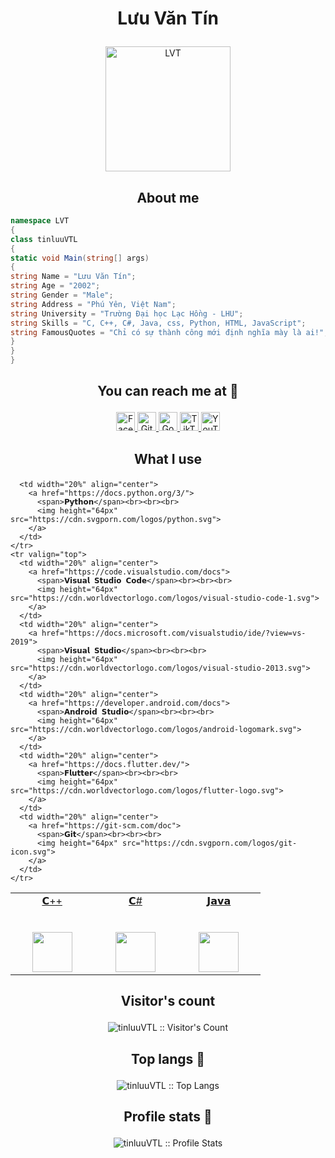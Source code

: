 # <p align="center">Lưu Văn Tín</p>

<p align="center">
  <a href="https://github.com/tinluuVTL">
    <img
      src="https://bigdata-vn.com/wp-content/uploads/2021/10/1634541589_799_Hinh-anh-ngau-dep-nhat-lam-avatar-Facebook-Zalo.jpg"
      width="200" alt="LVT">
  </a>
</p>

<h2 align="center">About me</h2>

```C#
namespace LVT
{
class tinluuVTL
{
static void Main(string[] args)
{
string Name = "Lưu Văn Tín";
string Age = "2002";
string Gender = "Male";
string Address = "Phú Yên, Việt Nam";
string University = "Trường Đại học Lạc Hồng - LHU";
string Skills = "C, C++, C#, Java, css, Python, HTML, JavaScript";
string FamousQuotes = "Chỉ có sự thành công mới định nghĩa mày là ai!";
}
}
}
```

## <p align="center">You can reach me at 🌹</p>

<p align="center">
  <a href="https://www.facebook.com/profile.php?id=100082063023921">
    <img src="https://www.vectorlogo.zone/logos/facebook/facebook-official.svg" alt="Facebook" height="30" width="30">
  </a>

  <a href="https://github.com/tinluuVTL">
    <img src="https://www.vectorlogo.zone/logos/github/github-tile.svg" alt="Github" height="30" width="30">
  </a>

  <a href="mailto:vantinluu.vtl@gmail.com">
    <img src="https://www.vectorlogo.zone/logos/google/google-icon.svg" alt="Google" height="30" width="30">
  </a>
  <a href="https://www.tiktok.com/@thien1718/">
    <img src="https://raw.githubusercontent.com/gilbarbara/logos/master/logos/tiktok-icon.svg" alt="TikTok" height="30"
      width="30">
  </a>

  <a href="https://www.youtube.com/channel/UCMYDYpmizCChSlOti9P1DgA">
    <img src="https://www.vectorlogo.zone/logos/youtube/youtube-icon.svg" alt="YouTube" height="30" width="30">
  </a>
</p>

## <p align="center">What I use</p>

<table align="center">
  <tbody>
    <tr valign="top">
      <td width="20%" align="center">
        <a href="https://devdocs.io/cpp/">
          <span>𝗖++</span><br><br><br>
          <img height="64px" src="https://cdn.worldvectorlogo.com/logos/c.svg">
        </a>
      </td>
      <td width="20%" align="center">
        <a href="https://docs.microsoft.com/dotnet/csharp/">
          <span>𝗖#</span><br><br><br>
          <img height="64px" src="https://cdn.svgporn.com/logos/c-sharp.svg">
        </a>
      </td>
      <td width="20%" align="center">
        <a href="https://docs.oracle.com/java/">
          <span>𝗝𝗮𝘃𝗮</span><br><br><br>
          <img height="64px" src="https://cdn.svgporn.com/logos/java.svg">
        </a>
      </td>

      <td width="20%" align="center">
        <a href="https://docs.python.org/3/">
          <span>𝗣𝘆𝘁𝗵𝗼𝗻</span><br><br><br>
          <img height="64px" src="https://cdn.svgporn.com/logos/python.svg">
        </a>
      </td>
    </tr>
    <tr valign="top">
      <td width="20%" align="center">
        <a href="https://code.visualstudio.com/docs">
          <span>𝗩𝗶𝘀𝘂𝗮𝗹 𝗦𝘁𝘂𝗱𝗶𝗼 𝗖𝗼𝗱𝗲</span><br><br><br>
          <img height="64px" src="https://cdn.worldvectorlogo.com/logos/visual-studio-code-1.svg">
        </a>
      </td>
      <td width="20%" align="center">
        <a href="https://docs.microsoft.com/visualstudio/ide/?view=vs-2019">
          <span>𝗩𝗶𝘀𝘂𝗮𝗹 𝗦𝘁𝘂𝗱𝗶𝗼</span><br><br><br>
          <img height="64px" src="https://cdn.worldvectorlogo.com/logos/visual-studio-2013.svg">
        </a>
      </td>
      <td width="20%" align="center">
        <a href="https://developer.android.com/docs">
          <span>𝗔𝗻𝗱𝗿𝗼𝗶𝗱 𝗦𝘁𝘂𝗱𝗶𝗼</span><br><br><br>
          <img height="64px" src="https://cdn.worldvectorlogo.com/logos/android-logomark.svg">
        </a>
      </td>
      <td width="20%" align="center">
        <a href="https://docs.flutter.dev/">
          <span>𝗙𝗹𝘂𝘁𝘁𝗲𝗿</span><br><br><br>
          <img height="64px" src="https://cdn.worldvectorlogo.com/logos/flutter-logo.svg">
        </a>
      </td>
      <td width="20%" align="center">
        <a href="https://git-scm.com/doc">
          <span>𝗚𝗶𝘁</span><br><br><br>
          <img height="64px" src="https://cdn.svgporn.com/logos/git-icon.svg">
        </a>
      </td>
    </tr>
  </tbody>
</table>

## <p align="center">Visitor's count </p>

<p align="center"><img src="https://profile-counter.glitch.me/%7BtinluuVTL%7D/count.svg"
    alt="tinluuVTL :: Visitor's Count" /></p>

## <p align="center">Top langs :tongue:</p>

<p align="center"><img
    src="https://github-readme-stats.vercel.app/api/top-langs/?username=tinluuVTL&langs_count=10&theme=tokyonight&layout=compact"
    alt="tinluuVTL :: Top Langs" /></p>

## <p align="center">Profile stats :musical_keyboard:</p>

<p align="center"><img
    src="https://github-readme-stats.vercel.app/api?username=tinluuVTL&show_icons=true&theme=tokyonight"
    alt="tinluuVTL :: Profile Stats" /></p>
